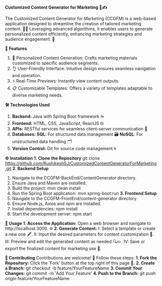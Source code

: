 **Customized Content Generator for Marketing 🎯✍️**

The Customized Content Generator for Marketing (CCGFM) is a web-based application designed to streamline the creation of tailored marketing content. 📝✨ Leveraging advanced algorithms, it enables users to generate personalized content efficiently, enhancing marketing strategies and audience engagement. 🚀

**🌟 Features**
1. 🎨 Personalized Content Generation: Crafts marketing materials customized to specific audience segments.
2. 👌 User-Friendly Interface: Intuitive design ensures seamless navigation and operation.
3. ⚡ Real-Time Previews: Instantly view content outputs.
4. 📋 Customizable Templates: Offers a variety of templates adaptable to diverse marketing needs.

**🛠️ Technologies Used**
1. **Backend:** Java with Spring Boot framework ☕
2. **Frontend:** HTML, CSS, JavaScript, ReactJS 🌐
3. **APIs:** RESTful services for seamless client-server communication 🌉
4. **Databases:**
   **SQL**: For structured data management 🗃️
   **NoSQL**: For unstructured data handling 🗂️
5. **Version Control:** Git for source code management 🌀

**⚙️ Installation**
**1. Clone the Repository**
  git clone https://github.com/RushikeshSJ/CustomizedContentGeneratorForMarketing.git
**2. Backend Setup**
  1. Navigate to the CCGFM-BackEnd/ContentGenerator directory.
  2. Ensure Java and Maven are installed.
  3. Build the project:
     mvn clean install
  4. Run the Spring Boot application:
     mvn spring-boot:run
**3. Frontend Setup**
1. Navigate to the CCGFM-FrontEnd/content-generator directory.
2. Ensure Node.js, Axios and npm are installed.
3. Install dependencies:
   npm install
4. Start the development server:
   npm start

**🚀 Usage**
**1. Access the Application:**
   Open a web browser and navigate to http://localhost:3000. 🌐
**2. Generate Content:**
   I: Select a template or create a new one 🖋️.
   II: Input the desired parameters for content customization 🎯.
   III: Preview and edit the generated content as needed 🔍✏️.
   IV: Save or export the finalized content for marketing use 📂.

**🤝 Contributing**
Contributions are welcome! 🎉 Follow these steps:
**1. Fork the Repository:** Click the 'Fork' button at the top right of this page 🍴.
**2. Create a Branch:**  git checkout -b feature/YourFeatureName
**3. Commit Your Changes:** git commit -m 'Add Your Feature'
**4. Push to the Branch:** git push origin feature/YourFeatureName
